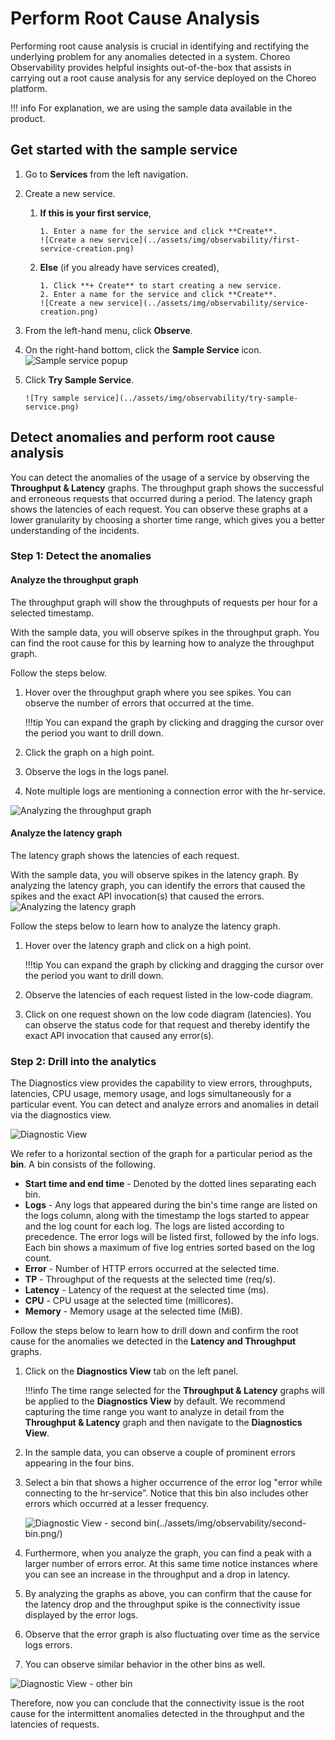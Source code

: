 # Perform Root Cause Analysis

Performing root cause analysis is crucial in identifying and rectifying the underlying problem for any anomalies detected in a system. Choreo Observability provides helpful insights out-of-the-box that assists in carrying out a root cause analysis for any service deployed on the Choreo platform.

!!! info
    For explanation, we are using the sample data available in the product.
    
## Get started with the sample service

1. Go to **Services** from the left navigation.
2. Create a new service.
    1. **If this is your first service**, 
     
           1. Enter a name for the service and click **Create**. 
           ![Create a new service](../assets/img/observability/first-service-creation.png)                        
    2. **Else** (if you already have services created), 
     
           1. Click **+ Create** to start creating a new service.
           2. Enter a name for the service and click **Create**.
           ![Create a new service](../assets/img/observability/service-creation.png)

3. From the left-hand menu, click **Observe**.
4. On the right-hand bottom, click the **Sample Service** icon.
       ![Sample service popup](../assets/img/observability/sample-service-pop-up.png)
5. Click **Try Sample Service**.

       ![Try sample service](../assets/img/observability/try-sample-service.png)
    
## Detect anomalies and perform root cause analysis
You can detect the anomalies of the usage of a service by observing the **Throughput & Latency** graphs. The throughput graph shows the successful and erroneous requests that occurred during a period. The latency graph shows the latencies of each request. You can observe these graphs at a lower granularity by choosing a shorter time range, which gives you a better understanding of the incidents.

### Step 1: Detect the anomalies

#### Analyze the throughput graph
The throughput graph will show the throughputs of requests per hour for a selected timestamp. 

With the sample data, you will observe spikes in the throughput graph.  You can find the root cause for this by learning how to analyze the throughput graph.

Follow the steps below. 

1. Hover over the throughput graph where you see spikes. You can observe the number of errors that occurred at the time. 
    
    !!!tip
        You can expand the graph by clicking and dragging the cursor over the period you want to drill down.
        
2. Click the graph on a high point.
3. Observe the logs in the logs panel.
4. Note multiple logs are mentioning a connection error with the hr-service.
 
![Analyzing the throughput graph](../assets/img/observability/throughput-graph-analysis.png)
 
#### Analyze the latency graph

The latency graph shows the latencies of each request.

With the sample data, you will observe spikes in the latency graph. By analyzing the latency graph, you can identify the errors that caused the spikes and the exact API invocation(s) that caused the errors. 
![Analyzing the latency graph](../assets/img/observability/latency-graph-analysis.png)

Follow the steps below to learn how to analyze the latency graph.

1. Hover over the latency graph and click on a high point.
   
    !!!tip
        You can expand the graph by clicking and dragging the cursor over the period you want to drill down.
        
2. Observe the latencies of each request listed in the low-code diagram.
3. Click on one request shown on the low code diagram (latencies). You can observe the status code for that request and thereby identify the exact API invocation that caused any error(s).

### Step 2: Drill into the analytics
The Diagnostics view provides the capability to view errors, throughputs, latencies, CPU usage, memory usage, and logs simultaneously for a particular event. You can detect and analyze errors and anomalies in detail via the diagnostics view.

![Diagnostic View](../assets/img/observability/diagnostics-view.png)

We refer to a horizontal section of the graph for a particular period as the **bin**. A bin consists of the following.

- **Start time and end time** - Denoted by the dotted lines separating each bin.
- **Logs** - Any logs that appeared during the bin's time range are listed on the logs column, along with the timestamp the logs started to appear and the log count for each log. The logs are listed according to precedence. The error logs will be listed first, followed by the info logs. Each bin shows a maximum of five log entries sorted based on the log count.
- **Error** - Number of HTTP errors occurred at the selected time.
- **TP** - Throughput of the requests at the selected time (req/s).  
- **Latency** - Latency of the request at the selected time (ms).
- **CPU** - CPU usage at the selected time (millicores).
- **Memory** - Memory usage at the selected time (MiB).

Follow the steps below to learn how to drill down and confirm the root cause for the anomalies we detected in the **Latency and Throughput** graphs.

1. Click on the **Diagnostics View** tab on the left panel. 

    !!!info
        The time range selected for the **Throughput & Latency** graphs will be applied to the **Diagnostics View** by default. We recommend capturing the time range you want to analyze in detail from the **Throughput & Latency** graph and then navigate to the **Diagnostics View**.
        
2. In the sample data, you can observe a couple of prominent errors appearing in the four bins.
3. Select a bin that shows a higher occurrence of the error log "error while connecting to the hr-service”. Notice that this bin also includes other errors which occurred at a lesser frequency.

    ![Diagnostic View - second bin(../assets/img/observability/second-bin.png/)
](../assets/img/observability/second-bin.png)

4. Furthermore, when you analyze the graph, you can find a peak with a larger number of errors error. At this same time notice instances where you can see an increase in the throughput and a drop in latency. 
5. By analyzing the graphs as above, you can confirm that the cause for the latency drop and the throughput spike is the connectivity issue displayed by the error logs.
6. Observe that the error graph is also fluctuating over time as the service logs errors.
7.  You can observe similar behavior in the other bins as well.

   ![Diagnostic View - other bin](../assets/img/observability/other-bins.png)
   
   
Therefore, now you can conclude that the connectivity issue is the root cause for the intermittent anomalies detected in the throughput and the latencies of requests.
